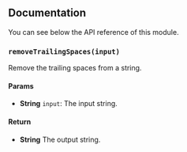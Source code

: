 ## Documentation

You can see below the API reference of this module.

### `removeTrailingSpaces(input)`
Remove the trailing spaces from a string.

#### Params
- **String** `input`: The input string.

#### Return
- **String** The output string.

